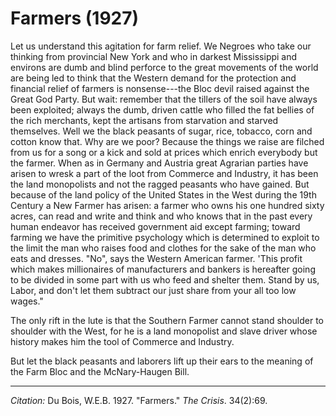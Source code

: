 <!--
title:   Farmers
author:  Du Bois, W.E.B.
journal: The Crisis
year:    1927
volume:  34
issue:   2
pages:   69
-->
# Farmers (1927)

Let us understand this agitation for farm relief. We Negroes who take our thinking from provincial New York and who in darkest Mississippi and environs are dumb and blind perforce to the great movements of the world are being led to think that the Western demand for the protection and financial relief of farmers is nonsense---the Bloc devil raised against the Great God Party. But wait: remember that the tillers of the soil have always been exploited; always the dumb, driven cattle who filled the fat bellies of the rich merchants, kept the artisans from starvation and starved themselves. Well we the black peasants of sugar, rice, tobacco, corn and cotton know that. Why are we poor? Because the things we raise are filched from us for a song or a kick and sold at prices which enrich everybody but the farmer. When as in Germany and Austria great Agrarian parties have arisen to wresk a part of the loot from Commerce and Industry, it has been the land monopolists and not the ragged peasants who have gained. But because of the land policy of the United States in the West during the 19th Century a New Farmer has arisen: a farmer who owns his one hundred sixty acres, can read and write and think and who knows that in the past every human endeavor has received government aid except farming; toward farming we have the primitive psychology which is determined to exploit to the limit the man who raises food and clothes for the sake of the man who eats and dresses. "No", says the Western American farmer. 'This profit which makes millionaires of manufacturers and bankers is hereafter going to be divided in some part with us who feed and shelter them. Stand by us, Labor, and don't let them subtract our just share from your all too low wages."

The only rift in the lute is that the Southern Farmer cannot stand shoulder to shoulder with the West, for he is a land monopolist and slave driver whose history makes him the tool of Commerce and Industry.

But let the black peasants and laborers lift up their ears to the meaning of the Farm Bloc and the McNary-Haugen Bill.

________________
*Citation:* Du Bois, W.E.B. 1927. "Farmers." *The Crisis*. 34(2):69.
